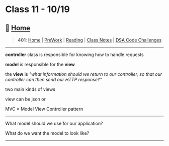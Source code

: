 # Class 11 - 10/19

## 🏡 [**Home**](https://mistidinzy.github.io/ReadingNotes/)

> **401**: [Home](/401home.md)
|
[PreWork](/401/PreworkRM.md)
|
[Reading](/401/ReadingRM.md)
|
[Class Notes](/401/ClassRM.md)
|
[DSA Code Challenges](https://mistidinzy.github.io/data-structures-and-algorithms/)
>

---

**controller** class is responsible for knowing how to handle requests

**model** is responsible for the **view**

the **view** is *"what information should we return to our controller, so that our controller can then send our HTTP response?"*

two main kinds of views

view can be json
or

MVC = Model View Controller pattern

---

What model should we use for our application?

What do we want the model to look like?

---

